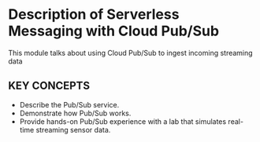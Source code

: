# Description of Serverless Messaging with Cloud Pub/Sub

This module talks about using Cloud Pub/Sub to ingest incoming streaming data

## KEY CONCEPTS

* Describe the Pub/Sub service.
* Demonstrate how Pub/Sub works.
* Provide hands-on Pub/Sub experience with a lab that simulates real-time streaming sensor data.

